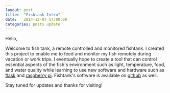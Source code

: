 ```yaml
---
layout: post
title:  "Fishtank Intro"
date:   2014-12-07 17:00:00
categories: posts update
---
```





Hello, 

Welcome to fish tank, a remote controlled and monitored fishtank. I created this project to enable me to feed and monitor my fish remotely during vacation or work trips. I eventually hope to create a tool that can control essential aspects of the fish's environment such as light, temperature, food, and water quality while learning to use new software and hardware such as [flask][flask-doc] and [raspberry pi][raspi]. Fishtank's software is available on [github][github-fishtank] as well.

Stay tuned for updates and thanks for visiting!


[flask-doc]:	http://flask.pocoo.org/
[raspi]:   		http://www.raspberrypi.org/
[github-fishtank]:	https://github.com/freefood89/Fishtank
